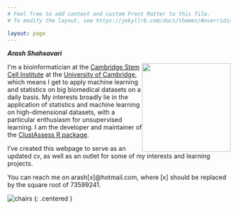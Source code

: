 ```yaml
---
# Feel free to add content and custom Front Matter to this file.
# To modify the layout, see https://jekyllrb.com/docs/themes/#overriding-theme-defaults

layout: page
---
```



**_Arash Shahsavari_**

<img style="float: right;" src="/images/about/head.jpg" width="200">

I'm a bioinformatician at the [Cambridge Stem Cell Institute](https://www.stemcells.cam.ac.uk/) at the [University of Cambridge](https://www.cam.ac.uk/), which means I get to apply machine learning and statistics on big biomedical datasets on a daily basis. My interests broadly lie in the application of statistics and machine learning on high-dimensional datasets, with a particular enthusiasm for unsupervised learning. I am the developer and maintainer of the [ClustAssess R package](https://CRAN.R-project.org/package=ClustAssess).

I’ve created this webpage to serve as an updated cv, as well as an outlet for some of my interests and learning projects.

You can reach me on arash[x]@hotmail.com, where [x] should be replaced by the square root of 73599241.

![chairs](/images/about/chairs.jpg)
{: .centered }
